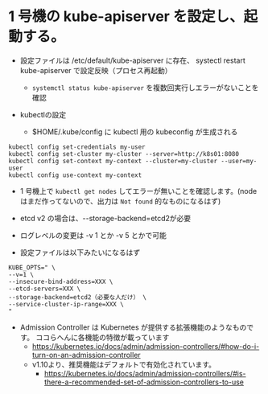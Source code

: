 # 1 号機の kube-apiserver を設定し、起動する。

* 設定ファイルは /etc/default/kube-apiserver に存在、 systectl restart kube-apiserver で設定反映（プロセス再起動）
    * `systemctl status kube-apiserver` を複数回実行しエラーがないことを確認

* kubectlの設定
    * $HOME/.kube/config に kubectl 用の kubeconfig が生成される

```
kubectl config set-credentials my-user
kubectl config set-cluster my-cluster --server=http://k8s01:8080
kubectl config set-context my-context --cluster=my-cluster --user=my-user
kubectl config use-context my-context
```

* 1 号機上で `kubectl get nodes` してエラーが無いことを確認します。(node はまだ作ってないので、出力は `Not found` 的なものになるはず)

* etcd v2 の場合は、--storage-backend=etcd2が必要

* ログレベルの変更は -v 1 とか -v 5 とかで可能

* 設定ファイルは以下みたいになるはず

```
KUBE_OPTS=" \
--v=1 \
--insecure-bind-address=XXX \
--etcd-servers=XXX \
--storage-backend=etcd2（必要な人だけ） \
--service-cluster-ip-range=XXX \
"
```

* Admission Controller は Kubernetes が提供する拡張機能のようなものです。 ココらへんに各機能の特徴が載っています
    * https://kubernetes.io/docs/admin/admission-controllers/#how-do-i-turn-on-an-admission-controller
    * v1.10より、推奨機能はデフォルトで有効化されています。
        * https://kubernetes.io/docs/admin/admission-controllers/#is-there-a-recommended-set-of-admission-controllers-to-use


<!--
* `--service_account_key_file` には秘密鍵または公開鍵を入れる必要がある
    * openssl コマンドなどで適当に作る
    * 以下コマンドで設定ができているかの確認
```
# ServiceAccountの作成
$ kubectl create sa hogefuga
```

```
# ServiceAccountに紐付けられたsecretを確認
$ kubectl describe sa hogefuga
```

```
# secret の内容を確認 (SA key がないとsecretは自動生成されない)
$ kubectl describe secrets default-token-525ww
Name:         default-token-525ww
Namespace:    lab2charlie-app-monitoring
Labels:       <none>
Annotations:  kubernetes.io/service-account.name: default
              kubernetes.io/service-account.uid: fe14efc4-93ff-11e9-a054-42010a92003b

Type:  kubernetes.io/service-account-token

Data
====
ca.crt:     1119 bytes
namespace:  26 bytes
token:      eyJhbGciOiJSUzI1NiIsImtpZCI6IiJ......
```
-->
